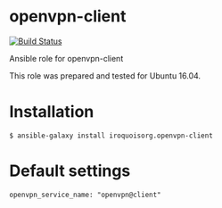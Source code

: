 # openvpn-client

[![Build Status](https://travis-ci.com/iroquoisorg/ansible-role-openvpn-client.svg?branch=master)](https://travis-ci.com/iroquoisorg/ansible-role-memcached)

Ansible role for openvpn-client

This role was prepared and tested for Ubuntu 16.04.

# Installation

`$ ansible-galaxy install iroquoisorg.openvpn-client`

# Default settings

```
openvpn_service_name: "openvpn@client"

```
